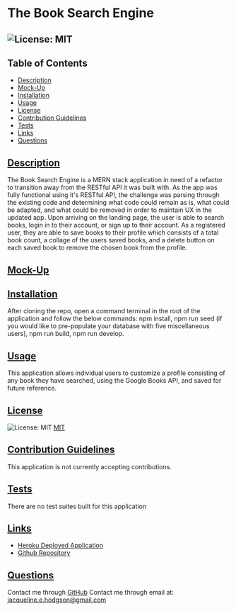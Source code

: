 
# The Book Search Engine
## ![License: MIT](https://img.shields.io/badge/License-MIT-yellow.svg) 

## Table of Contents
- [Description](#description)
- [Mock-Up](#mock-up)
- [Installation](#installation)
- [Usage](#usage)
- [License](#license)
- [Contribution Guidelines](#contribution-guidelines)
- [Tests](#tests)
- [Links](#links)
- [Questions](#questions)

## [Description](#table-of-contents)
The Book Search Engine is a MERN stack application in need of a refactor to transition away from the RESTful API it was built with. As the app was fully functional using it's RESTful API, the challenge was parsing through the existing code and determining what code could remain as is, what could be adapted, and what could be removed in order to maintain UX in the updated app. Upon arriving on the landing page, the user is able to search books, login in to their account, or sign up to their account. As a registered user, they are able to save books to their profile which consists of a total book count, a collage of the users saved books, and a delete button on each saved book to remove the chosen book from the profile.  

## [Mock-Up](#table-of-contents)


## [Installation](#table-of-contents)
After cloning the repo, open a command terminal in the root of the application and follow the below commands: npm install, npm run seed (if you would like to pre-populate your database with five miscellaneous users), npm run build, npm run develop.

## [Usage](#table-of-contents)
This application allows individual users to customize a profile consisting of any book they have searched, using the Google Books API, and saved for future reference.

## [License](#table-of-contents)
![License: MIT](https://img.shields.io/badge/License-MIT-yellow.svg)
[MIT](https://opensource.org/licenses/MIT)

## [Contribution Guidelines](#table-of-contents)
This application is not currently accepting contributions.

## [Tests](#table-of-contents)
There are no test suites built for this application

## [Links](#table-of-contents)
- [Heroku Deployed Application]()
- [Github Repository]()

## [Questions](#table-of-contents)
Contact me through [GitHub](https://github.com/jacih)
Contact me through email at: [jacqueline.e.hodgson@gmail.com](mailto:jacqueline.e.hodgson@gmail.com)
